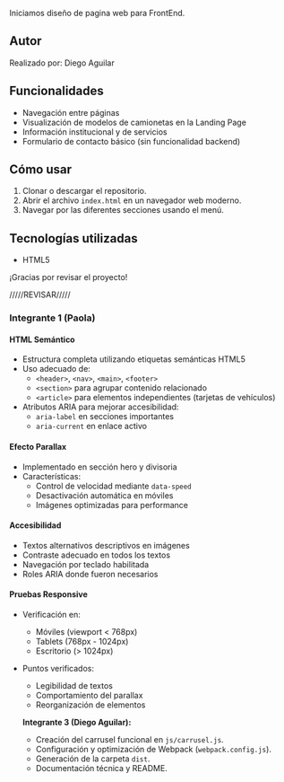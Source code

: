 Iniciamos diseño de pagina web para FrontEnd.

## Autor
Realizado por: Diego Aguilar

## Funcionalidades
- Navegación entre páginas
- Visualización de modelos de camionetas en la Landing Page
- Información institucional y de servicios
- Formulario de contacto básico (sin funcionalidad backend)

## Cómo usar
1. Clonar o descargar el repositorio.
2. Abrir el archivo `index.html` en un navegador web moderno.
3. Navegar por las diferentes secciones usando el menú.

## Tecnologías utilizadas
- HTML5

¡Gracias por revisar el proyecto!

/////REVISAR/////


### Integrante 1 (Paola)

#### HTML Semántico
- Estructura completa utilizando etiquetas semánticas HTML5
- Uso adecuado de:
  - `<header>`, `<nav>`, `<main>`, `<footer>`
  - `<section>` para agrupar contenido relacionado
  - `<article>` para elementos independientes (tarjetas de vehículos)
- Atributos ARIA para mejorar accesibilidad:
  - `aria-label` en secciones importantes
  - `aria-current` en enlace activo

#### Efecto Parallax
- Implementado en sección hero y divisoria
- Características:
  - Control de velocidad mediante `data-speed`
  - Desactivación automática en móviles
  - Imágenes optimizadas para performance

#### Accesibilidad
- Textos alternativos descriptivos en imágenes
- Contraste adecuado en todos los textos
- Navegación por teclado habilitada
- Roles ARIA donde fueron necesarios

#### Pruebas Responsive
- Verificación en:
  - Móviles (viewport < 768px)
  - Tablets (768px - 1024px)
  - Escritorio (> 1024px)
- Puntos verificados:
  - Legibilidad de textos
  - Comportamiento del parallax
  - Reorganización de elementos


  **Integrante 3 (Diego Aguilar):**
  - Creación del carrusel funcional en `js/carrusel.js`.
  - Configuración y optimización de Webpack (`webpack.config.js`).
  - Generación de la carpeta `dist`.
  - Documentación técnica y README.
